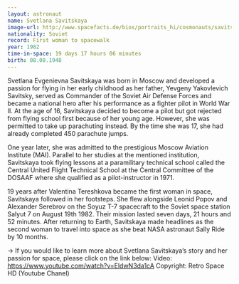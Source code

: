 ```yaml
---
layout: astronaut
name: Svetlana Savitskaya
image-url: http://www.spacefacts.de/bios/portraits_hi/cosmonauts/savitskaya_svetlana.jpg
nationality: Soviet
record: First woman to spacewalk
year: 1982
time-in-space: 19 days 17 hours 06 minutes
birth: 08.08.1948
---
```


Svetlana Evgenievna Savitskaya was born in Moscow and developed a passion for flying in her early childhood as her father, Yevgeny Yakovlevich Savitsky, served as Commander of the Soviet Air Defense Forces and became a national hero after his performance as a fighter pilot in World War II.
At the age of 16, Savitskaya decided to become a pilot but got rejected from flying school first because of her young age. However, she was permitted to take up parachuting instead. By the time she was 17, she had already completed 450 parachute jumps.

One year later, she was admitted to the prestigious Moscow Aviation Institute (MAI). Parallel to her studies at the mentioned institution, Savitskaya took flying lessons at a paramilitary technical school called the Central United Flight Technical School at the Central Committee of the DOSAAF where she qualified as a pilot-instructor in 1971.

19 years after Valentina Tereshkova became the first woman in space, Savitskaya followed in her footsteps. She flew alongside Leonid Popov and Alexander Serebrov on the Soyuz T-7 spacecraft to the Soviet space station Salyut 7 on August 19th 1982. Their mission lasted seven days, 21 hours and 52 minutes. After returning to Earth, Savitskaya made headlines as the second woman to travel into space as she beat NASA astronaut Sally Ride by 10 months. 


-> If you would like to learn more about Svetlana Savitskaya’s story and her passion for space, please click on the link below:
Video: https://www.youtube.com/watch?v=EldwN3da1cA
Copyright: Retro Space HD (Youtube Chanel)

